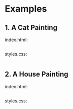 <div style="text-align: justify">

# Examples

## 1. A Cat Painting

index.html: 

```html

```

styles.css: 

```css

```

## 2. A House Painting

index.html: 

```html

```

styles.css: 

```css

```


</div>